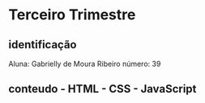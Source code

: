 # Terceiro Trimestre

## identificação
Aluna: Gabrielly de Moura Ribeiro número: 39
## conteudo - HTML - CSS - JavaScript
